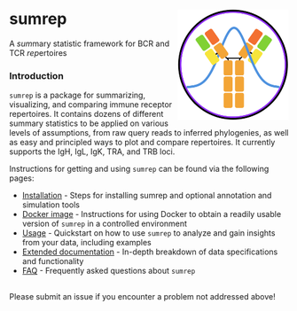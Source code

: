 # sumrep <img src="docs/sumrep-logo.png" align="right" width="200px"/>
 A *sum*mary statistic framework for BCR and TCR *rep*ertoires 

### Introduction
`sumrep` is a package for summarizing, visualizing, and comparing immune receptor repertoires.
It contains dozens of different summary statistics to be applied on various levels of assumptions, from raw query reads to  inferred phylogenies, as well as easy and principled ways to plot and compare repertoires.
It currently supports the IgH, IgL, IgK, TRA, and TRB loci.

Instructions for getting and using `sumrep` can be found via the following pages:

  * [Installation](docs/installation.md) - Steps for installing sumrep and optional annotation and simulation tools
  * [Docker image](docs/docker.md) - Instructions for using Docker to obtain a readily usable version of `sumrep` in a controlled environment
  * [Usage](docs/usage.md) - Quickstart on how to use `sumrep` to analyze and gain insights from your data, including examples
  * [Extended documentation](docs/extended_documentation.md) - In-depth breakdown of data specifications and functionality
  * [FAQ](docs/faq.md) - Frequently asked questions about `sumrep`

##
Please submit an issue if you encounter a problem not addressed above!
